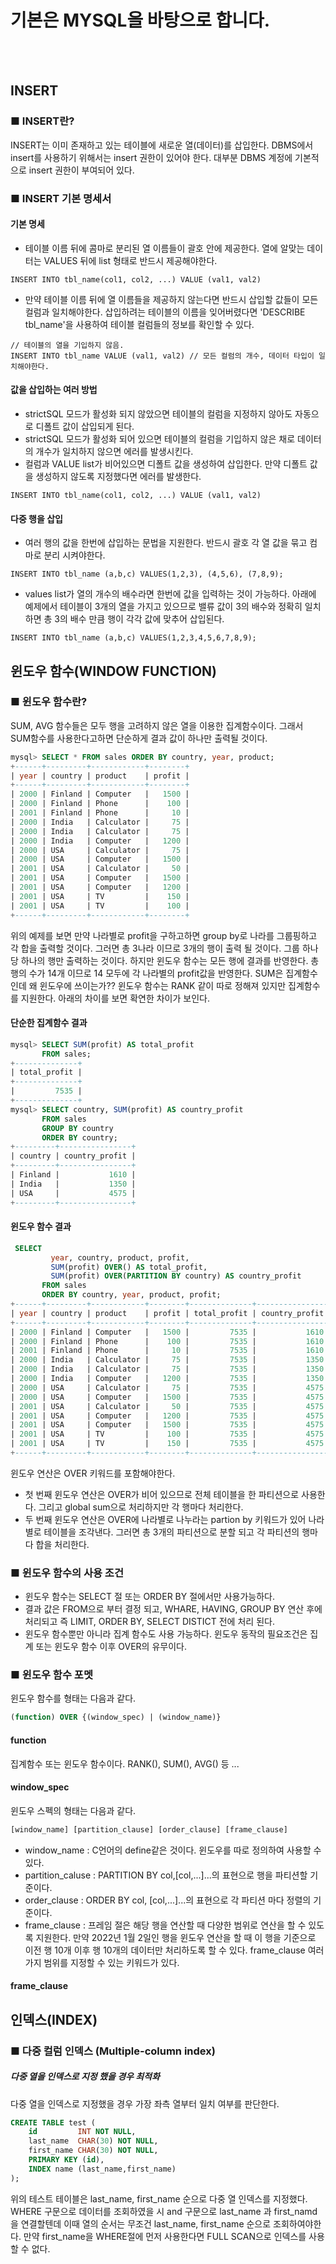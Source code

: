 # 기본은 MYSQL을 바탕으로 합니다.

<br></br>
## INSERT
### ■ INSERT란?
INSERT는 이미 존재하고 있는 테이블에 새로운 열(데이터)를 삽입한다. DBMS에서 insert를 사용하기 위해서는 insert 권한이 있어야 한다. 대부분 DBMS 계정에 기본적으로 insert 권한이 부여되어 있다.

### ■ INSERT 기본 명세서
#### 기본 명세
* 테이블 이름 뒤에 콤마로 분리된 열 이름들이 괄호 안에 제공한다. 열에 알맞는 데이터는 VALUES 뒤에 list 형태로 반드시 제공해야한다. 
```mysql
INSERT INTO tbl_name(col1, col2, ...) VALUE (val1, val2)
```
* 만약 테이블 이름 뒤에 열 이름들을 제공하지 않는다면 반드시 삽입할 값들이 모든 컬럼과 일치해야한다. 삽입하려는 테이블의 이름을 잊어버렸다면 'DESCRIBE tbl_name'을 사용하여 테이블 컬럼들의 정보를 확인할 수 있다.
```mysql
// 테이블의 열을 기입하지 않음.
INSERT INTO tbl_name VALUE (val1, val2) // 모든 컬럼의 개수, 데이터 타입이 일치해야한다.
```
#### 값을 삽입하는 여러 방법
* strictSQL 모드가 활성화 되지 않았으면 테이블의 컬럼을 지정하지 않아도 자동으로 디폴트 값이 삽입되게 된다.
* strictSQL 모드가 활성화 되어 있으면 테이블의 컬럼을 기입하지 않은 채로 데이터의 개수가 일치하지 않으면 에러를 발생시킨다.
* 컬럼과 VALUE list가 비어있으면 디폴트 값을 생성하여 삽입한다. 만약 디폴트 값을 생성하지 않도록 지정했다면 에러를 발생한다.
```mysql
INSERT INTO tbl_name(col1, col2, ...) VALUE (val1, val2)
```

#### 다중 행을 삽입
* 여러 행의 값을 한번에 삽입하는 문법을 지원한다. 반드시 괄호 각 열 값을 묶고 컴마로 분리 시켜야한다.
```mysql
INSERT INTO tbl_name (a,b,c) VALUES(1,2,3), (4,5,6), (7,8,9);
```
* values list가 열의 개수의 배수라면 한번에 값을 입력하는 것이 가능하다. 아래에 예제에서 테이블이 3개의 열을 가지고 있으므로 밸류 값이 3의 배수와 정확히 일치하면 총 3의 배수 만큼 행이 각각 값에 맞추어 삽입된다.
```mysql
INSERT INTO tbl_name (a,b,c) VALUES(1,2,3,4,5,6,7,8,9);
```

## 윈도우 함수(WINDOW FUNCTION)
### ■ 윈도우 함수란?
SUM, AVG 함수들은 모두 행을 고려하지 않은 열을 이용한 집계함수이다. 그래서 SUM함수를 사용한다고하면 단순하게 결과 값이 하나만 출력될 것이다. 
```sql
mysql> SELECT * FROM sales ORDER BY country, year, product;
+------+---------+------------+--------+
| year | country | product    | profit |
+------+---------+------------+--------+
| 2000 | Finland | Computer   |   1500 |
| 2000 | Finland | Phone      |    100 |
| 2001 | Finland | Phone      |     10 |
| 2000 | India   | Calculator |     75 |
| 2000 | India   | Calculator |     75 |
| 2000 | India   | Computer   |   1200 |
| 2000 | USA     | Calculator |     75 |
| 2000 | USA     | Computer   |   1500 |
| 2001 | USA     | Calculator |     50 |
| 2001 | USA     | Computer   |   1500 |
| 2001 | USA     | Computer   |   1200 |
| 2001 | USA     | TV         |    150 |
| 2001 | USA     | TV         |    100 |
+------+---------+------------+--------+
```

위의 예제를 보면 만약 나라별로 profit을 구하고하면 group by로 나라를 그룹핑하고 각 합을 출력할 것이다. 그러면 총 3나라 이므로 3개의 행이 출력 될 것이다. 그룹 하나당 하나의 행만 출력하는 것이다. 하지만 윈도우 함수는 모든 행에 결과를 반영한다. 총 행의 수가 14개 이므로 14 모두에 각 나라별의 profit값을 반영한다. SUM은 집계함수인데 왜 윈도우에 쓰이는가?? 윈도우 함수는 RANK 같이 따로 정해져 있지만 집계함수를 지원한다. 아래의 차이를 보면 확연한 차이가 보인다.

#### 단순한 집계함수 결과
```sql
mysql> SELECT SUM(profit) AS total_profit
       FROM sales;
+--------------+
| total_profit |
+--------------+
|         7535 |
+--------------+
mysql> SELECT country, SUM(profit) AS country_profit
       FROM sales
       GROUP BY country
       ORDER BY country;
+---------+----------------+
| country | country_profit |
+---------+----------------+
| Finland |           1610 |
| India   |           1350 |
| USA     |           4575 |
+---------+----------------+
```
#### 윈도우 함수 결과
```sql
 SELECT
         year, country, product, profit,
         SUM(profit) OVER() AS total_profit,
         SUM(profit) OVER(PARTITION BY country) AS country_profit
       FROM sales
       ORDER BY country, year, product, profit;
+------+---------+------------+--------+--------------+----------------+
| year | country | product    | profit | total_profit | country_profit |
+------+---------+------------+--------+--------------+----------------+
| 2000 | Finland | Computer   |   1500 |         7535 |           1610 |
| 2000 | Finland | Phone      |    100 |         7535 |           1610 |
| 2001 | Finland | Phone      |     10 |         7535 |           1610 |
| 2000 | India   | Calculator |     75 |         7535 |           1350 |
| 2000 | India   | Calculator |     75 |         7535 |           1350 |
| 2000 | India   | Computer   |   1200 |         7535 |           1350 |
| 2000 | USA     | Calculator |     75 |         7535 |           4575 |
| 2000 | USA     | Computer   |   1500 |         7535 |           4575 |
| 2001 | USA     | Calculator |     50 |         7535 |           4575 |
| 2001 | USA     | Computer   |   1200 |         7535 |           4575 |
| 2001 | USA     | Computer   |   1500 |         7535 |           4575 |
| 2001 | USA     | TV         |    100 |         7535 |           4575 |
| 2001 | USA     | TV         |    150 |         7535 |           4575 |
+------+---------+------------+--------+--------------+----------------+
```
윈도우 연산은 OVER 키워드를 포함해야한다.
* 첫 번째 윈도우 연산은 OVER가 비어 있으므로 전체 테이블을 한 파티션으로 사용한다. 그리고 global sum으로 처리하지만 각 행마다 처리한다.
* 두 번째 윈도우 연산은 OVER에 나라별로 나누라는 partion by 키워드가 있어 나라별로 테이블을 조각낸다. 그러면 총 3개의 파티션으로 분할 되고 각 파티션의 행마다 합을 처리한다.

### ■ 윈도우 함수의 사용 조건
* 윈도우 함수는 SELECT 절 또는 ORDER BY 절에서만 사용가능하다.
* 결과 값은 FROM으로 부터 결정 되고, WHARE, HAVING, GROUP BY 연산 후에 처리되고 즉 LIMIT, ORDER BY, SELECT DISTICT 전에 처리 된다.
* 윈도우 함수뿐만 아니라 집계 함수도 사용 가능하다. 윈도우 동작의 필요조건은 집계 또는 윈도우 함수 이후 OVER의 유무이다.

### ■ 윈도우 함수 포멧
윈도우 함수를 형태는 다음과 같다.
```sql
(function) OVER {(window_spec) | (window_name)}
```
#### function
집계함수 또는 윈도우 함수이다. RANK(), SUM(), AVG() 등 ...

#### window_spec
윈도우 스펙의 형태는 다음과 같다.
```sql
[window_name] [partition_clause] [order_clause] [frame_clause]
```
* window_name : C언어의 define같은 것이다. 윈도우를 따로 정의하여 사용할 수 있다.
* partition_caluse : PARTITION BY col,\[col,...]...의 표현으로 행을 파티션할 기준이다.
* order_clause : ORDER BY col, \[col,...]...의 표현으로 각 파티션 마다 정렬의 기준이다.
* frame_clause : 프레임 절은 해당 행을 연산할 때 다양한 범위로 연산을 할 수 있도록 지원한다. 만약 2022년 1월 2일인 행을 윈도우 연산을 할 때 이 행을 기준으로 이전 행 10개 이후 행 10개의 데이터만 처리하도록 할 수 있다. frame_clause 여러가지 범위를 지정할 수 있는 키워드가 있다.

#### frame_clause

## 인덱스(INDEX)
### ■ 다중 컬럼 인덱스 (Multiple-column index)
##### 다중 열을 인덱스로 지정 했을 경우 최적화 
다중 열을 인덱스로 지정했을 경우 가장 좌측 열부터 일치 여부를 판단한다.
```sql
CREATE TABLE test (
    id         INT NOT NULL,
    last_name  CHAR(30) NOT NULL,
    first_name CHAR(30) NOT NULL,
    PRIMARY KEY (id),
    INDEX name (last_name,first_name)
);
```
위의 테스트 테이블은 last_name, first_name 순으로 다중 열 인덱스를 지정했다. WHERE 구문으로 데이터를 조회하였을 시 and 구문으로 last_name 과 first_namd을 연결할텐데 이때 열의 순서는 무조건 last_name, first_name 순으로 조회하여야한다. 만약 first_name을 WHERE절에 먼저 사용한다면 FULL SCAN으로 인덱스를 사용할 수 없다.
##


